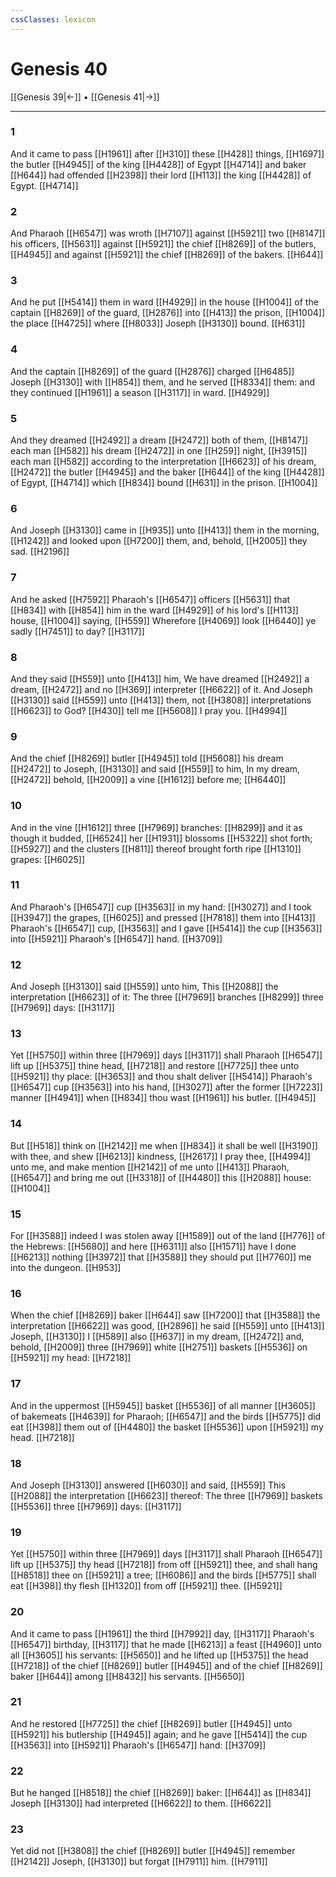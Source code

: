 ```yaml
---
cssClasses: lexicon
---
```

# Genesis 40

[[Genesis 39|←]] • [[Genesis 41|→]]

---

### 1
And it came to pass [[H1961]] after [[H310]] these [[H428]] things, [[H1697]] the butler [[H4945]] of the king [[H4428]] of Egypt [[H4714]] and baker [[H644]] had offended [[H2398]] their lord [[H113]] the king [[H4428]] of Egypt. [[H4714]]

### 2
And Pharaoh [[H6547]] was wroth [[H7107]] against [[H5921]] two [[H8147]] his officers, [[H5631]] against [[H5921]] the chief [[H8269]] of the butlers, [[H4945]] and against [[H5921]] the chief [[H8269]] of the bakers. [[H644]]

### 3
And he put [[H5414]] them in ward [[H4929]] in the house [[H1004]] of the captain [[H8269]] of the guard, [[H2876]] into [[H413]] the prison, [[H1004]] the place [[H4725]] where [[H8033]] Joseph [[H3130]] bound. [[H631]]

### 4
And the captain [[H8269]] of the guard [[H2876]] charged [[H6485]] Joseph [[H3130]] with [[H854]] them, and he served [[H8334]] them: and they continued [[H1961]] a season [[H3117]] in ward. [[H4929]]

### 5
And they dreamed [[H2492]] a dream [[H2472]] both of them, [[H8147]] each man [[H582]] his dream [[H2472]] in one [[H259]] night, [[H3915]] each man [[H582]] according to the interpretation [[H6623]] of his dream, [[H2472]] the butler [[H4945]] and the baker [[H644]] of the king [[H4428]] of Egypt, [[H4714]] which [[H834]] bound [[H631]] in the prison. [[H1004]]

### 6
And Joseph [[H3130]] came in [[H935]] unto [[H413]] them in the morning, [[H1242]] and looked upon [[H7200]] them, and, behold, [[H2005]] they sad. [[H2196]]

### 7
And he asked [[H7592]] Pharaoh's [[H6547]] officers [[H5631]] that [[H834]] with [[H854]] him in the ward [[H4929]] of his lord's [[H113]] house, [[H1004]] saying, [[H559]] Wherefore [[H4069]] look [[H6440]] ye sadly [[H7451]] to day? [[H3117]]

### 8
And they said [[H559]] unto [[H413]] him, We have dreamed [[H2492]] a dream, [[H2472]] and no [[H369]] interpreter [[H6622]] of it. And Joseph [[H3130]] said [[H559]] unto [[H413]] them, not [[H3808]] interpretations [[H6623]] to God? [[H430]] tell me [[H5608]] I pray you. [[H4994]]

### 9
And the chief [[H8269]] butler [[H4945]] told [[H5608]] his dream [[H2472]] to Joseph, [[H3130]] and said [[H559]] to him, In my dream, [[H2472]] behold, [[H2009]] a vine [[H1612]] before me; [[H6440]]

### 10
And in the vine [[H1612]] three [[H7969]] branches: [[H8299]] and it as though it budded, [[H6524]] her [[H1931]] blossoms [[H5322]] shot forth; [[H5927]] and the clusters [[H811]] thereof brought forth ripe [[H1310]] grapes: [[H6025]]

### 11
And Pharaoh's [[H6547]] cup [[H3563]] in my hand: [[H3027]] and I took [[H3947]] the grapes, [[H6025]] and pressed [[H7818]] them into [[H413]] Pharaoh's [[H6547]] cup, [[H3563]] and I gave [[H5414]] the cup [[H3563]] into [[H5921]] Pharaoh's [[H6547]] hand. [[H3709]]

### 12
And Joseph [[H3130]] said [[H559]] unto him, This [[H2088]] the interpretation [[H6623]] of it: The three [[H7969]] branches [[H8299]] three [[H7969]] days: [[H3117]]

### 13
Yet [[H5750]] within three [[H7969]] days [[H3117]] shall Pharaoh [[H6547]] lift up [[H5375]] thine head, [[H7218]] and restore [[H7725]] thee unto [[H5921]] thy place: [[H3653]] and thou shalt deliver [[H5414]] Pharaoh's [[H6547]] cup [[H3563]] into his hand, [[H3027]] after the former [[H7223]] manner [[H4941]] when [[H834]] thou wast [[H1961]] his butler. [[H4945]]

### 14
But [[H518]] think on [[H2142]] me when [[H834]] it shall be well [[H3190]] with thee, and shew [[H6213]] kindness, [[H2617]] I pray thee, [[H4994]] unto me, and make mention [[H2142]] of me unto [[H413]] Pharaoh, [[H6547]] and bring me out [[H3318]] of [[H4480]] this [[H2088]] house: [[H1004]]

### 15
For [[H3588]] indeed I was stolen away [[H1589]] out of the land [[H776]] of the Hebrews: [[H5680]] and here [[H6311]] also [[H1571]] have I done [[H6213]] nothing [[H3972]] that [[H3588]] they should put [[H7760]] me into the dungeon. [[H953]]

### 16
When the chief [[H8269]] baker [[H644]] saw [[H7200]] that [[H3588]] the interpretation [[H6622]] was good, [[H2896]] he said [[H559]] unto [[H413]] Joseph, [[H3130]] I [[H589]] also [[H637]] in my dream, [[H2472]] and, behold, [[H2009]] three [[H7969]] white [[H2751]] baskets [[H5536]] on [[H5921]] my head: [[H7218]]

### 17
And in the uppermost [[H5945]] basket [[H5536]] of all manner [[H3605]] of bakemeats [[H4639]] for Pharaoh; [[H6547]] and the birds [[H5775]] did eat [[H398]] them out of [[H4480]] the basket [[H5536]] upon [[H5921]] my head. [[H7218]]

### 18
And Joseph [[H3130]] answered [[H6030]] and said, [[H559]] This [[H2088]] the interpretation [[H6623]] thereof: The three [[H7969]] baskets [[H5536]] three [[H7969]] days: [[H3117]]

### 19
Yet [[H5750]] within three [[H7969]] days [[H3117]] shall Pharaoh [[H6547]] lift up [[H5375]] thy head [[H7218]] from off [[H5921]] thee, and shall hang [[H8518]] thee on [[H5921]] a tree; [[H6086]] and the birds [[H5775]] shall eat [[H398]] thy flesh [[H1320]] from off [[H5921]] thee. [[H5921]]

### 20
And it came to pass [[H1961]] the third [[H7992]] day, [[H3117]] Pharaoh's [[H6547]] birthday, [[H3117]] that he made [[H6213]] a feast [[H4960]] unto all [[H3605]] his servants: [[H5650]] and he lifted up [[H5375]] the head [[H7218]] of the chief [[H8269]] butler [[H4945]] and of the chief [[H8269]] baker [[H644]] among [[H8432]] his servants. [[H5650]]

### 21
And he restored [[H7725]] the chief [[H8269]] butler [[H4945]] unto [[H5921]] his butlership [[H4945]] again; and he gave [[H5414]] the cup [[H3563]] into [[H5921]] Pharaoh's [[H6547]] hand: [[H3709]]

### 22
But he hanged [[H8518]] the chief [[H8269]] baker: [[H644]] as [[H834]] Joseph [[H3130]] had interpreted [[H6622]] to them. [[H6622]]

### 23
Yet did not [[H3808]] the chief [[H8269]] butler [[H4945]] remember [[H2142]] Joseph, [[H3130]] but forgat [[H7911]] him. [[H7911]]